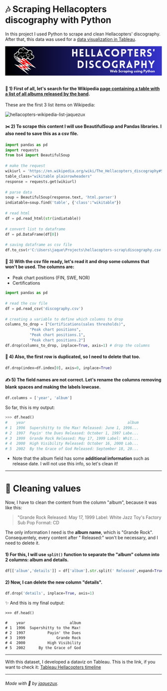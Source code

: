 # 🎶 Scraping Hellacopters discography with Python 


In this project I used Python to scrape and clean Hellacopters' discography. After that, this data was used for a [data visualization in Tableau](https://public.tableau.com/app/profile/jaqueline.bianco/viz/HellacoptersDiscography/Dashboard1).

<img alt="hellacopters-banner-jaquezux" src="hellacopters-banner.png" width="1000">


##

#### 🔎 1) First of all, let's search for the Wikipedia [page containing a table with a list of all albums released by the band](https://en.wikipedia.org/wiki/The_Hellacopters_discography#Singles).
These are the first 3 list items on Wikipedia:


<img alt="hellacopters-wikipedia-list-jaquezux" src="https://user-images.githubusercontent.com/97712990/229363434-aed20bb1-a640-466c-8a2e-69bbef0c8454.png" height="300">


#### ✂️ 2) To scrape this content I will use BeautifulSoup and Pandas libraries. I also need to save this as a csv file.

```python
import pandas as pd
import requests
from bs4 import BeautifulSoup

# make the request
wikiurl = 'https://en.wikipedia.org/wiki/The_Hellacopters_discography#Singles'
table_class="wikitable plainrowheaders"
response = requests.get(wikiurl)

# parse data
soup = BeautifulSoup(response.text, 'html.parser')
indiatable=soup.find('table', {'class':"wikitable"})

# read html
df = pd.read_html(str(indiatable))

# convert list to dataframe
df = pd.DataFrame(df[0])

# saving dataframe as csv file
df.to_csv(r'C:\Users\jaque\Projects\hellacopters-scrap\discography.csv', index=False, header=True)
```


#### 🧹 3) With the csv file ready, let's read it and drop some columns that won't be used. The columns are:
  - Peak chart positions (FIN, SWE, NOR)
  - Certifications

```python
import pandas as pd

# read the csv file
df = pd.read_csv('discography.csv')

# creating a variable to define which columns to drop
columns_to_drop = ["Certifications(sales thresholds)", 
           "Peak chart positions", 
           "Peak chart positions.1", 
           "Peak chart positions.2"]
df.drop(columns_to_drop, inplace=True, axis=1) # drop the columns
```

#### 🧹 4) Also, the first row is duplicated, so I need to delete that too.
```python
df.drop(index=df.index[0], axis=0, inplace=True)
```

#### ✍️ 5) The field names are not correct. Let's rename the columns removing blank spaces and making the labels lowcase.
```python
df.columns = ['year', 'album']
```

So far, this is my output:
```python
>>> df.head()
#    year                                              album
# 1  1996  Supershitty to the Max! Released: June 1, 1996...
# 2  1997  Payin' the Dues Released: October 1, 1997 Labe...
# 3  1999  Grande Rock Released: May 17, 1999 Label: Whit...
# 4  2000  High Visibility Released: October 16, 2000 Lab...
# 5  2002  By the Grace of God Released: September 18, 20...
```
* Note that the album field has some **additional information** such as release date. I will not use this info, so let's clean it!

---

# 🧼 Cleaning values

Now, I have to clean the content from the column "album", because it was like this:
>"Grande Rock Released: May 17, 1999 Label: White Jazz Toy's Factory Sub Pop Format: CD

The only information I need is the **album name**, which is "Grande Rock". Consequentely, every content after " Released:" won't be necessary, and I need to delete it.
#### 1) For this, I will use ```split()``` function to separate the "album" column into 2 columns: album and details.

```python
df[['album','details']] = df['album'].str.split(' Released',expand=True)
```

#### 2) Now, I can delete the new column "details".
```python
df.drop('details', inplace=True, axis=1)
```

✨ And this is my final output:
```
>>> df.head()

#    year                    album
# 1  1996  Supershitty to the Max!
# 2  1997          Payin' the Dues
# 3  1999              Grande Rock
# 4  2000          High Visibility
# 5  2002      By the Grace of God
```

---

With this dataset, I developed a dataviz on Tableau. This is the link, if you want to check it:
[Tableau Hellacopters timeline](https://public.tableau.com/app/profile/jaqueline.bianco/viz/HellacoptersDiscography/Dashboard1)

---
###### Made with 🤎 by [jaquezux](https://www.linkedin.com/in/jaquelinebianco/).
